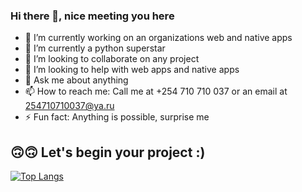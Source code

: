 ### Hi there 👋, nice meeting you here

- 🔭 I’m currently working on an organizations web and native apps 
- 🌱 I’m currently a python superstar
- 👯 I’m looking to collaborate on any project 
- 🤔 I’m looking to help with web apps and native apps
- 💬 Ask me about anything 
- 📫 How to reach me: Call me at +254 710 710 037 or an email at 254710710037@ya.ru
- ⚡ Fun fact: Anything is possible, surprise me 

## 🙃🙃 Let's begin your project :)

[![Top Langs](https://github-readme-stats.vercel.app/api/top-langs/?username=Ian-Leo&layout=compact)](tel:+254710710037)
